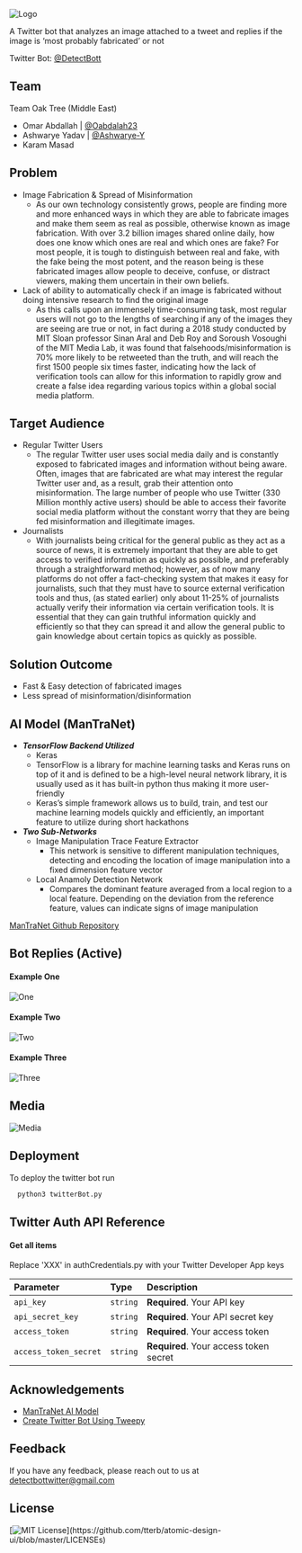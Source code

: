 
![Logo](https://i.ibb.co/fq7VSQ9/Detect-Bot.png)

A Twitter bot that analyzes an image attached to a tweet and replies if the image is ‘most probably fabricated’ or not

Twitter Bot: [@DetectBott](https://twitter.com/DetectBott)
## Team 

Team Oak Tree (Middle East)
- Omar Abdallah | [@Oabdalah23](https://github.com/Oabdalah23)
- Ashwarye Yadav | [@Ashwarye-Y](https://github.com/Ashwarye-Y)
- Karam Masad


## Problem
- Image Fabrication & Spread of Misinformation
    - As our own technology consistently grows, people are finding more and more enhanced ways in which they are able to fabricate images and make them seem as real as possible, otherwise known as image fabrication. With over 3.2 billion images shared online daily, how does one know which ones are real and which ones are fake? For most people, it is tough to distinguish between real and fake, with the fake being the most potent, and the reason being is these fabricated images allow people to deceive, confuse, or distract viewers, making them uncertain in their own beliefs.  
- Lack of ability to automatically check if an image is fabricated without doing intensive research to find the original image
    - As this calls upon an immensely time-consuming task, most regular users will not go to the lengths of searching if any of the images they are seeing are true or not, in fact during a 2018 study conducted by MIT Sloan professor Sinan Aral and Deb Roy and Soroush Vosoughi of the MIT Media Lab, it was found that falsehoods/misinformation is 70% more likely to be retweeted than the truth, and will reach the first 1500 people six times faster, indicating how the lack of verification tools can allow for this information to rapidly grow and create a false idea regarding various topics within a global social media platform.
 
## Target Audience
- Regular Twitter Users
    - The regular Twitter user uses social media daily and is constantly exposed to fabricated images and information without being aware. Often, images that are fabricated are what may interest the regular Twitter user and, as a result, grab their attention onto misinformation. The large number of people who use Twitter (330 Million monthly active users) should be able to access their favorite social media platform without the constant worry that they are being fed misinformation and illegitimate images.
- Journalists
    - With journalists being critical for the general public as they act as a source of news, it is extremely important that they are able to get access to verified information as quickly as possible, and preferably through a straightforward method; however, as of now many platforms do not offer a fact-checking system that makes it easy for journalists, such that they must have to source external verification tools and thus, (as stated earlier) only about 11-25% of journalists actually verify their information via certain verification tools.  It is essential that they can gain truthful information quickly and efficiently so that they can spread it and allow the general public to gain knowledge about certain topics as quickly as possible. 

## Solution Outcome
- Fast & Easy detection of fabricated images
- Less spread of misinformation/disinformation

## AI Model (ManTraNet)
- ***TensorFlow Backend Utilized***
    - Keras
    - TensorFlow is a library for machine learning tasks and Keras runs on top of it and is defined to be a high-level neural network library, it is usually used as it has built-in python thus making it more user-friendly
    - Keras’s simple framework allows us to build, train, and test our machine learning models quickly and efficiently, an important feature to utilize during short hackathons
- ***Two Sub-Networks***
    - Image Manipulation Trace Feature Extractor
        - This network is sensitive to different manipulation techniques, detecting and encoding the location of image manipulation into a fixed dimension feature vector
    - Local Anamoly Detection Network
        - Compares the dominant feature averaged from a local region to a local feature. Depending on the deviation from the reference feature, values can indicate signs of image manipulation

[ManTraNet Github Repository](https://github.com/ISICV/ManTraNet)



## Bot Replies (Active)
#### Example One
![One](https://i.ibb.co/X4FPcYZ/Screen-Shot-2022-07-25-at-5-51-23-AM.png)

#### Example Two
![Two](https://i.ibb.co/RTbgHkB/Screen-Shot-2022-07-25-at-5-51-57-AM.png)

#### Example Three
![Three](https://i.ibb.co/604XHXz/Screen-Shot-2022-07-25-at-5-51-34-AM.png)

## Media
![Media](https://i.ibb.co/R3tTKPB/Untitled-1280-1780-px.png)


## Deployment

To deploy the twitter bot run

```bash
  python3 twitterBot.py
```


## Twitter Auth API Reference

#### Get all items

Replace 'XXX' in authCredentials.py with your Twitter Developer App keys


| Parameter | Type     | Description                |
| :-------- | :------- | :------------------------- |
| `api_key` | `string` | **Required**. Your API key |
| `api_secret_key` | `string` | **Required**. Your API secret key |
| `access_token` | `string` | **Required**. Your access token|
| `access_token_secret` | `string` | **Required**. Your access token secret|



## Acknowledgements

 - [ManTraNet AI Model](https://github.com/ISICV/ManTraNet)
 - [Create Twitter Bot Using Tweepy](https://auth0.com/blog/how-to-make-a-twitter-bot-in-python-using-tweepy/)


## Feedback

If you have any feedback, please reach out to us at detectbottwitter@gmail.com


## License


[![MIT License](https://img.shields.io/apm/l/atomic-design-ui.svg?)](https://github.com/tterb/atomic-design-ui/blob/master/LICENSEs)


